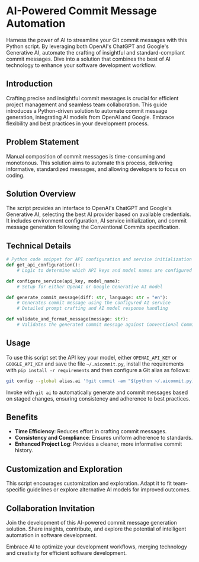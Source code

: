 # AI-Powered Commit Message Automation

Harness the power of AI to streamline your Git commit messages with this Python script. By leveraging both OpenAI's ChatGPT and Google's Generative AI, automate the crafting of insightful and standard-compliant commit messages. Dive into a solution that combines the best of AI technology to enhance your software development workflow.

## Introduction

Crafting precise and insightful commit messages is crucial for efficient project management and seamless team collaboration. This guide introduces a Python-driven solution to automate commit message generation, integrating AI models from OpenAI and Google. Embrace flexibility and best practices in your development process.

## Problem Statement

Manual composition of commit messages is time-consuming and monotonous. This solution aims to automate this process, delivering informative, standardized messages, and allowing developers to focus on coding.

## Solution Overview

The script provides an interface to OpenAI's ChatGPT and Google's Generative AI, selecting the best AI provider based on available credentials. It includes environment configuration, AI service initialization, and commit message generation following the Conventional Commits specification.

## Technical Details

```python
# Python code snippet for API configuration and service initialization
def get_api_configuration():
    # Logic to determine which API keys and model names are configured

def configure_service(api_key, model_name):
    # Setup for either OpenAI or Google Generative AI model

def generate_commit_message(diff: str, language: str = "en"):
    # Generates commit message using the configured AI service
    # Detailed prompt crafting and AI model response handling

def validate_and_format_message(message: str):
    # Validates the generated commit message against Conventional Commits
```

## Usage

To use this script set the API key your model, either `OPENAI_API_KEY` or `GOOGLE_API_KEY`  and save the file `~/.aicommit.py`, install the requirements with `pip install -r requirements` and then configure a Git alias as follows:
```bash
git config --global alias.ai '!git commit -am "$(python ~/.aicommit.py)"'
```
Invoke with `git ai` to automatically generate and commit messages based on staged changes, ensuring consistency and adherence to best practices.

## Benefits

- **Time Efficiency**: Reduces effort in crafting commit messages.
- **Consistency and Compliance**: Ensures uniform adherence to standards.
- **Enhanced Project Log**: Provides a cleaner, more informative commit history.

## Customization and Exploration

This script encourages customization and exploration. Adapt it to fit team-specific guidelines or explore alternative AI models for improved outcomes.

## Collaboration Invitation

Join the development of this AI-powered commit message generation solution. Share insights, contribute, and explore the potential of intelligent automation in software development.

Embrace AI to optimize your development workflows, merging technology and creativity for efficient software development.
 

